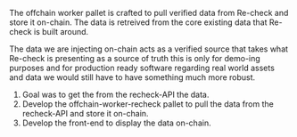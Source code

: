 The offchain worker pallet is crafted to pull verified data from Re-check and store it on-chain. The data is retreived from the core existing data that Re-check is built around. 

The data we are injecting on-chain acts as a verified source that takes what Re-check is presenting as a source of truth this is only for demo-ing purposes and for production ready software regarding real world assets and data we would still have to have something much more robust. 


1. Goal was to get the from the recheck-API the data. 
2. Develop the offchain-worker-recheck pallet to pull the data from the recheck-API and store it on-chain.
3. Develop the front-end to display the data on-chain.
